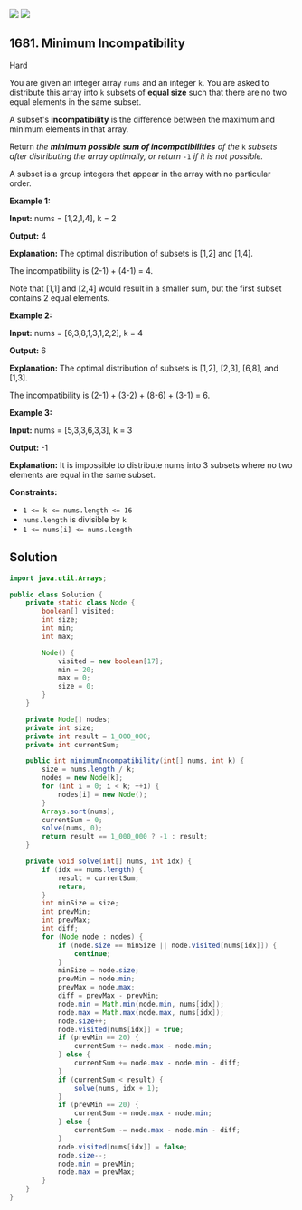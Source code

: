 [![](https://img.shields.io/github/stars/javadev/LeetCode-in-Java?label=Stars&style=flat-square)](https://github.com/javadev/LeetCode-in-Java)
[![](https://img.shields.io/github/forks/javadev/LeetCode-in-Java?label=Fork%20me%20on%20GitHub%20&style=flat-square)](https://github.com/javadev/LeetCode-in-Java/fork)

## 1681\. Minimum Incompatibility

Hard

You are given an integer array `nums` and an integer `k`. You are asked to distribute this array into `k` subsets of **equal size** such that there are no two equal elements in the same subset.

A subset's **incompatibility** is the difference between the maximum and minimum elements in that array.

Return _the **minimum possible sum of incompatibilities** of the_ `k` _subsets after distributing the array optimally, or return_ `-1` _if it is not possible._

A subset is a group integers that appear in the array with no particular order.

**Example 1:**

**Input:** nums = [1,2,1,4], k = 2

**Output:** 4

**Explanation:** The optimal distribution of subsets is [1,2] and [1,4].

The incompatibility is (2-1) + (4-1) = 4.

Note that [1,1] and [2,4] would result in a smaller sum, but the first subset contains 2 equal elements.

**Example 2:**

**Input:** nums = [6,3,8,1,3,1,2,2], k = 4

**Output:** 6

**Explanation:** The optimal distribution of subsets is [1,2], [2,3], [6,8], and [1,3].

The incompatibility is (2-1) + (3-2) + (8-6) + (3-1) = 6.

**Example 3:**

**Input:** nums = [5,3,3,6,3,3], k = 3

**Output:** -1

**Explanation:** It is impossible to distribute nums into 3 subsets where no two elements are equal in the same subset.

**Constraints:**

*   `1 <= k <= nums.length <= 16`
*   `nums.length` is divisible by `k`
*   `1 <= nums[i] <= nums.length`

## Solution

```java
import java.util.Arrays;

public class Solution {
    private static class Node {
        boolean[] visited;
        int size;
        int min;
        int max;

        Node() {
            visited = new boolean[17];
            min = 20;
            max = 0;
            size = 0;
        }
    }

    private Node[] nodes;
    private int size;
    private int result = 1_000_000;
    private int currentSum;

    public int minimumIncompatibility(int[] nums, int k) {
        size = nums.length / k;
        nodes = new Node[k];
        for (int i = 0; i < k; ++i) {
            nodes[i] = new Node();
        }
        Arrays.sort(nums);
        currentSum = 0;
        solve(nums, 0);
        return result == 1_000_000 ? -1 : result;
    }

    private void solve(int[] nums, int idx) {
        if (idx == nums.length) {
            result = currentSum;
            return;
        }
        int minSize = size;
        int prevMin;
        int prevMax;
        int diff;
        for (Node node : nodes) {
            if (node.size == minSize || node.visited[nums[idx]]) {
                continue;
            }
            minSize = node.size;
            prevMin = node.min;
            prevMax = node.max;
            diff = prevMax - prevMin;
            node.min = Math.min(node.min, nums[idx]);
            node.max = Math.max(node.max, nums[idx]);
            node.size++;
            node.visited[nums[idx]] = true;
            if (prevMin == 20) {
                currentSum += node.max - node.min;
            } else {
                currentSum += node.max - node.min - diff;
            }
            if (currentSum < result) {
                solve(nums, idx + 1);
            }
            if (prevMin == 20) {
                currentSum -= node.max - node.min;
            } else {
                currentSum -= node.max - node.min - diff;
            }
            node.visited[nums[idx]] = false;
            node.size--;
            node.min = prevMin;
            node.max = prevMax;
        }
    }
}
```
